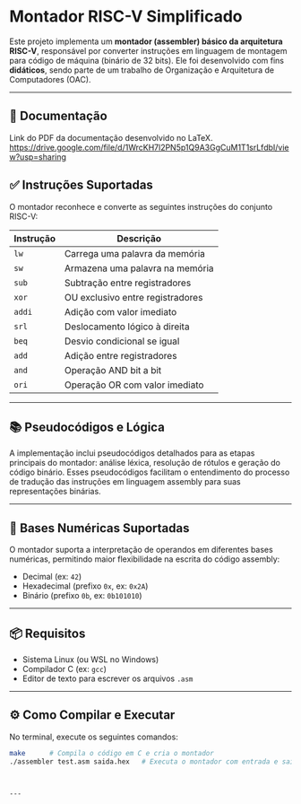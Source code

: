 # Montador RISC-V Simplificado

Este projeto implementa um **montador (assembler) básico da arquitetura RISC-V**, responsável por converter instruções em linguagem de montagem para código de máquina (binário de 32 bits). Ele foi desenvolvido com fins **didáticos**, sendo parte de um trabalho de Organização e Arquitetura de Computadores (OAC).

---

## 📄 Documentação

Link do PDF da documentação desenvolvido no LaTeX.
https://drive.google.com/file/d/1WrcKH7l2PN5p1Q9A3GgCuM1T1srLfdbI/view?usp=sharing

## ✅ Instruções Suportadas

O montador reconhece e converte as seguintes instruções do conjunto RISC-V:

| Instrução | Descrição                         |
|-----------|----------------------------------|
| `lw`      | Carrega uma palavra da memória    |
| `sw`      | Armazena uma palavra na memória   |
| `sub`     | Subtração entre registradores     |
| `xor`     | OU exclusivo entre registradores  |
| `addi`    | Adição com valor imediato         |
| `srl`     | Deslocamento lógico à direita     |
| `beq`     | Desvio condicional se igual       |
| `add`     | Adição entre registradores        |
| `and`     | Operação AND bit a bit             |
| `ori`     | Operação OR com valor imediato    |

---

## 📚 Pseudocódigos e Lógica

A implementação inclui pseudocódigos detalhados para as etapas principais do montador: análise léxica, resolução de rótulos e geração do código binário. Esses pseudocódigos facilitam o entendimento do processo de tradução das instruções em linguagem assembly para suas representações binárias.

---

## 🔢 Bases Numéricas Suportadas

O montador suporta a interpretação de operandos em diferentes bases numéricas, permitindo maior flexibilidade na escrita do código assembly:

- Decimal (ex: `42`)
- Hexadecimal (prefixo `0x`, ex: `0x2A`)
- Binário (prefixo `0b`, ex: `0b101010`)

---

## 📦 Requisitos

- Sistema Linux (ou WSL no Windows)
- Compilador C (ex: `gcc`)
- Editor de texto para escrever os arquivos `.asm`

---

## ⚙️ Como Compilar e Executar

No terminal, execute os seguintes comandos:

```bash
make      # Compila o código em C e cria o montador
./assembler test.asm saida.hex   # Executa o montador com entrada e saída



---

